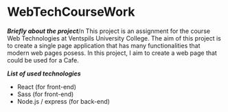 # WebTechCourseWork
*****Briefly about the project*****/n
This project is an assignment for the course Web Technologies at Ventspils University College.
The aim of this project is to create a single page application that has many functionalities that modern web pages posess.
In this project, I aim to create a web page that could be used for a Cafe. 


*****List of used technologies*****
* React (for front-end)
* Sass (for front-end)
* Node.js / express (for back-end)
